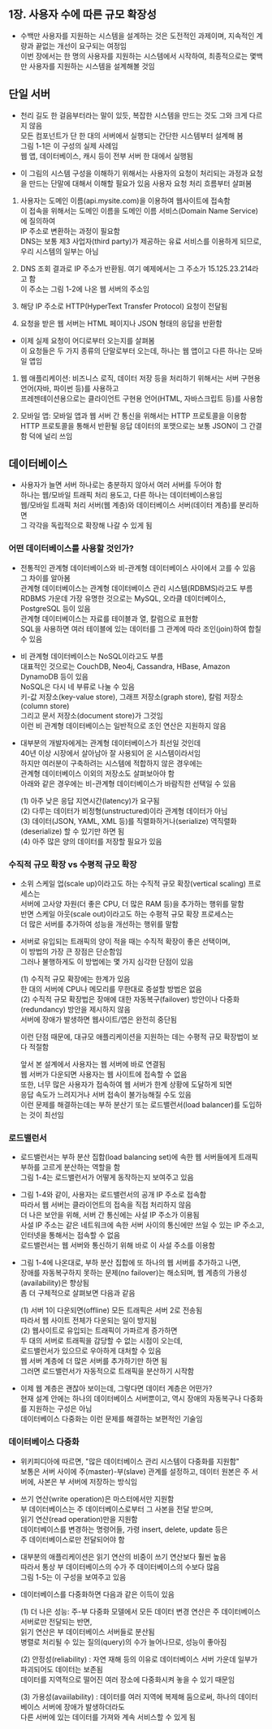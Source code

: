 
## 1장. 사용자 수에 따른 규모 확장성 

- 수백만 사용자를 지원하는 시스템을 설계하는 것은 도전적인 과제이며,
  지속적인 계량과 끝없는 개선이 요구되는 여정임 </br>
  이번 장에서는 한 명의 사용자를 지원하는 시스템에서 시작하여,
  최종적으로는 몇백만 사용자를 지원하는 시스템을 설계해볼 것임
   

## 단일 서버

- 천리 길도 한 걸음부터라는 말이 있듯, 복잡한 시스템을 만드는 것도 그와 크게 다르지 않음  
  모든 컴포넌트가 단 한 대의 서버에서 실행되는 간단한 시스템부터 설계해 봄  
  그림 1-1은 이 구성의 실제 사례임  
  웹 앱, 데이터베이스, 캐시 등이 전부 서버 한 대에서 실행됨  

- 이 그림의 시스템 구성을 이해하기 위해서는 사용자의 요청이 처리되는 과정과 요청을 만드는 단말에 대해서 이해할 필요가 있음
  사용자 요청 처리 흐름부터 살펴봄


1. 사용자는 도메인 이름(api.mysite.com)을 이용하여 웹사이트에 접속함  
   이 접속을 위해서는 도메인 이름을 도메인 이름 서비스(Domain Name Service)에 질의하여  
   IP 주소로 변환하는 과정이 필요함  
   DNS는 보통 제3 사업자(third party)가 제공하는 유료 서비스를 이용하게 되므로,  
   우리 시스템의 일부는 아님  
   
2. DNS 조회 결과로 IP 주소가 반환됨. 여기 예제에서는 그 주소가 15.125.23.214라고 함  
   이 주소는 그림 1-2에 나온 웹 서버의 주소임  
   
3. 해당 IP 주소로 HTTP(HyperText Transfer Protocol) 요청이 전달됨  

4. 요청을 받은 웹 서버는 HTML 페이지나 JSON 형태의 응답을 반환함  

- 이제 실제 요청이 어디로부터 오는지를 살펴봄  
  이 요청들은 두 가지 종류의 단말로부터 오는데, 하나는 웹 앱이고 다른 하나는 모바일 앱임  
  
1. 웹 애플리케이션: 비즈니스 로직, 데이터 저장 등을 처리하기 위해서는 서버 구현용 언어(자바, 파이썬 등)를 사용하고  
                    프레젠테이션용으로는 클라이언트 구현용 언어(HTML, 자바스크립트 등)를 사용함  
                    
2. 모바일 앱: 모바일 앱과 웹 서버 간 통신을 위해서는 HTTP 프로토콜을 이용함  
              HTTP 프로토콜을 통해서 반환될 응답 데이터의 포맷으로는 보통 JSON이 그 간결함 덕에 널리 쓰임  
              


## 데이터베이스

- 사용자가 늘면 서버 하나로는 충분하지 않아서 여러 서버를 두어야 함  
  하나는 웹/모바일  트래픽 처리 용도고, 다른 하나는 데이터베이스용임  
  웹/모바일 트래픽 처리 서버(웹 계층)와 데이터베이스 서버(데이터 계층)를 분리하면  
  그 각각을 독립적으로 확장해 나갈 수 있게 됨  
  

### 어떤 데이터베이스를 사용할 것인가?

- 전통적인 관계형 데이터베이스와 비-관계형 데이터베이스 사이에서 고를 수 있음  
  그 차이를 알아봄  
  관계형 데이터베이스는 관계형 데이터베이스 관리 시스템(RDBMS)라고도 부름  
  RDBMS 가운데 가장 유명한 것으로는 MySQL, 오라클 데이터베이스, PostgreSQL 등이 있음  
  관계형 데이터베이스는 자료를 테이블과 열, 칼럼으로 표현함  
  SQL을 사용하면 여러 테이블에 있는 데이터를 그 관계에 따라 조인(join)하여 합칠 수 있음  
  
- 비 관계형 데이터베이스는 NoSQL이라고도 부름  
  대표적인 것으로는 CouchDB, Neo4j, Cassandra, HBase, Amazon DynamoDB 등이 있음  
  NoSQL은 다시 네 부류로 나눌 수 있음  
  키-값 저장소(key-value store), 그래프 저장소(graph store), 칼럼 저장소(column store)  
  그리고 문서 저장소(document store)가 그것임  
  이런 비 관계형 데이터베이스는 일반적으로 조인 연산은 지원하지 않음  
  
- 대부분의 개발자에게는 관계형 데이터베이스가 최선일 것인데  
  40년 이상 시장에서 살아남아 잘 사용되어 온 시스템이라서임  
  하지만 여러분이 구축하려는 시스템에 적합하지 않은 경우에는  
  관계형 데이터베이스 이외의 저장소도 살펴보아야 함  
  아래와 같은 경우에는 비-관계형 데이터베이스가 바람직한 선택일 수 있음  
  
  (1) 아주 낮은 응답 지연시간(latency)가 요구됨  
  (2) 다루는 데이터가 비정형(unstructured)이라 관계형 데이터가 아님  
  (3) 데이터(JSON, YAML, XML 등)를 직렬화하거나(serialize) 역직렬화(deserialize) 할 수 있기만 하면 됨     
  (4) 아주 많은 양의 데이터를 저장할 필요가 있음    
  

### 수직적 규모 확장 vs 수평적 규모 확장
  
- 소위 스케일 업(scale up)이라고도 하는 수직적 규모 확장(vertical scaling) 프로세스는   
  서버에 고사양 자원(더 좋은 CPU, 더 많은 RAM 등)을 추가하는 행위를 말함  
  반면 스케일 아웃(scale out)이라고도 하는 수평적 규모 확장 프로세스는  
  더 많은 서버를 추가하여 성능을 개선하는 행위를 말함  
  
- 서버로 유입되는 트래픽의 양이 적을 때는 수직적 확장이 좋은 선택이며,  
  이 방법의 가장 큰 장점은 단순함임  
  그러나 불행하게도 이 방법에는 몇 가지 심각한 단점이 있음  
  
  (1) 수직적 규모 확장에는 한계가 있음  
      한 대의 서버에 CPU나 메모리를 무한대로 증설할 방법은 없음  
  (2) 수직적 규모 확장법은 장애에 대한 자동복구(failover) 방안이나 다중화(redundancy) 방안을 제시하지 않음  
      서버에 장애가 발생하면 웹사이트/앱은 완전히 중단됨  
      
  이런 단점 때문에, 대규모 애플리케이션을 지원하는 데는 수평적 규모 확장법이 보다 적절함  
  
  앞서 본 설계에서 사용자는 웹 서버에 바로 연결됨  
  웹 서버가 다운되면 사용자는 웹 사이트에 접속할 수 없음  
  또한, 너무 많은 사용자가 접속하여 웹 서버가 한계 상황에 도달하게 되면  
  응답 속도가 느려지거나 서버 접속이 불가능해질 수도 있음  
  이런 문제를 해결하는데는 부하 분산기 또는 로드밸런서(load balancer)를 도입하는 것이 최선임  
  

### 로드밸런서

- 로드밸런서는 부하 분산 집합(load balancing set)에 속한 웹 서버들에게 트래픽 부하를 고르게 분산하는 역할을 함  
  그림 1-4는 로드밸런서가 어떻게 동작하는지 보여주고 있음  
  
- 그림 1-4와 같이, 사용자는 로드밸런서의 공개 IP 주소로 접속함  
  따라서 웹 서버는 클라이언트의 접속을 직접 처리하지 않음  
  더 나은 보안을 위해, 서버 간 통신에는 사설 IP 주소가 이용됨  
  사설 IP 주소는 같은 네트워크에 속한 서버 사이의 통신에만 쓰일 수 있는 IP 주소고,  
  인터넷을 통해서는 접속할 수 없음  
  로드밸런서는 웹 서버와 통신하기 위해 바로 이 사설 주소를 이용함  
  
- 그림 1-4에 나온대로, 부하 분산 집합에 또 하나의 웹 서버를 추가하고 나면,  
  장애를 자동복구하지 못하는 문제(no failover)는 해소되며, 
  웹 계층의 가용성(availability)은 향상됨  
  좀 더 구체적으로 살펴보면 다음과 같음  
  
  (1) 서버 1이 다운되면(offline) 모든 트래픽은 서버 2로 전송됨  
      따라서 웹 사이트 전체가 다운되는 일이 방지됨  
  (2) 웹사이트로 유입되는 트래픽이 가파르게 증가하면  
      두 대의 서버로 트래픽을 감당할 수 없는 시점이 오는데,  
      로드밸런서가 있으므로 우아하게 대처할 수 있음  
      웹 서버 계층에 더 많은 서버를 추가하기만 하면 됨  
      그러면 로드밸런서가 자동적으로 트래픽을 분산하기 시작함  
      
- 이제 웹 계층은 괜찮아 보이는데, 그렇다면 데이터 계층은 어떤가?  
  현재 설계 안에는 하나의 데이터베이스 서버뿐이고, 역시 장애의 자동복구나 다중화를 지원하는 구성은 아님  
  데이터베이스 다중화는 이런 문제를 해결하는 보편적인 기술임  
  

### 데이터베이스 다중화

- 위키피디아에 따르면, "많은 데이터베이스 관리 시스템이 다중화를 지원함"  
  보통은 서버 사이에 주(master)-부(slave) 관계를 설정하고,
  데이터 원본은 주 서버에, 사본은 부 서버에 저장하는 방식임  
  
- 쓰기 연산(write operation)은 마스터에서만 지원함  
  부 데이터베이스는 주 데이터베이스로부터 그 사본을 전달 받으며,  
  읽기 연산(read operation)만을 지원함  
  데이터베이스를 변경하는 명령어들, 가령 insert, delete, update 등은  
  주 데이터베이스로만 전달되어야 함  
  
- 대부분의 애플리케이션은 읽기 연산의 비중이 쓰기 연산보다 훨씬 높음  
  따라서 통상 부 데이터베이스의 수가 주 데이터베이스의 수보다 많음  
  그림 1-5는 이 구성을 보여주고 있음  
  
- 데이터베이스를 다중화하면 다음과 같은 이득이 있음  
  
  (1) 더 나은 성능: 주-부 다중화 모델에서 모든 데이터 변경 연산은 주 데이터베이스 서버로만 전달되는 반면,  
                    읽기 연산은 부 데이터베이스 서버들로 분산됨  
                    병렬로 처리될 수 있는 질의(query)의 수가 늘어나므로, 성능이 좋아짐  
   
  (2) 안정성(reliability) : 자연 재해 등의 이유로 데이터베이스 서버 가운데 일부가 파괴되어도 데이터는 보존됨  
                            데이터를 지역적으로 떨어진 여러 장소에 다중화시켜 놓을 수 있기 때문임  
                            
  (3) 가용성(avaiilability) : 데이터를 여러 지역에 복제해 둠으로써, 하나의 데이터베이스 서버에 장애가 발생하더라도  
                              다른 서버에 있는 데이터를 가져와 계속 서비스할 수 있게 됨  
                
  
 
